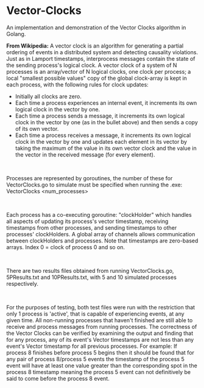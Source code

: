 # Vector-Clocks

An implementation and demonstration of the Vector Clocks algorithm in Golang.

<b>From Wikipedia:</b> A vector clock is an algorithm for generating a partial ordering of events in a distributed system and detecting causality violations. Just as in Lamport timestamps, interprocess messages contain the state of the sending process's logical clock. A vector clock of a system of N processes is an array/vector of N logical clocks, one clock per process; a local "smallest possible values" copy of the global clock-array is kept in each process, with the following rules for clock updates:

<ul>
  <li>Initially all clocks are zero.</li>
<li>Each time a process experiences an internal event, it increments its own logical clock in the vector by one.</li>
<li>Each time a process sends a message, it increments its own logical clock in the vector by one (as in the bullet above) and then sends a copy of its own vector.</li>
<li>Each time a process receives a message, it increments its own logical clock in the vector by one and updates each element in its vector by taking the maximum of the value in its own vector clock and the value in the vector in the received message (for every element).</li>
</ul>

<br>

Processes are represented by goroutines, the number of these for VectorClocks.go to simulate must be specified when running the .exe: VectorClocks <num_processes>

<br>

Each process has a co-executing goroutine: "clockHolder" which handles all aspects of updating its process's vector timestamp, receiving timestamps from other processes, and sending timestamps to other processes' clockHolders. A global array of channels allows communication between clockHolders and processes. Note that timestamps are zero-based arrays. Index 0 = clock of process 0 and so on.

<br>

There are two results files obtained from running VectorClocks.go, 5PResults.txt and 10PResults.txt, with 5 and 10 simulated processes respectively.

<br>

For the purposes of testing, both test files were run with the restriction that only 1 process is 'active', that is capable of experiencing events, at any given time. All non-running processes that haven't finished are still able to receive and process messages from running processes. The correctness of the Vector Clocks can be verified by examining the output and finding that for any process, any of its event's Vector timestamps are not less than any event's Vector timestamp for all previous processes. For example: If process 8 finishes before process 5 begins then it should be found that for any pair of process 8/process 5 events the timestamp of the process 5 event will have at least one value greater than the corresponding spot in the process 8 timestamp meaning the process 5 event can not definitively be said to come before the process 8 event.
